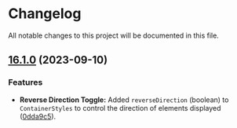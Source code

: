 # Changelog

All notable changes to this project will be documented in this file.

## [16.1.0](https://github.com/Karim-Nabarawi/angular-horizontal-scroll/compare/v16.0.0...v16.1.0) (2023-09-10)

### Features

- **Reverse Direction Toggle:** Added `reverseDirection` (boolean) to `ContainerStyles` to control the direction of elements displayed ([0dda9c5](https://github.com/Karim-Nabarawi/angular-horizontal-scroll/commit/0dda9c515d1ba120be686a07a3c5fd4c58e81d1b)).
